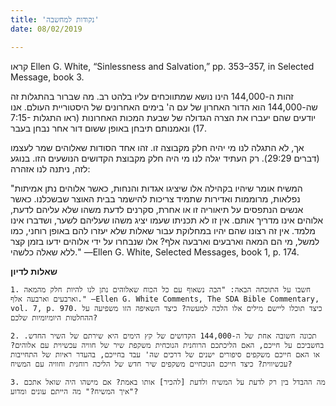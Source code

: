 ```yaml
---
title: 'נקודות למחשבה'
date: 08/02/2019

---
```


קראו  Ellen G. White, “Sinlessness and Salvation,” pp. 353–357, in Selected Message, book 3.

זהות ה-144,000 הינו נושא שמתווכחים עליו בלהט רב. מה שברור בהתגלות זה שה-144,000 הוא הדור האחרון של עם ה' בימים האחרונים של היסטוריית העולם. אנו יודעים שהם יעברו את הצרה הגדולה של שבעת המכות האחרונות (ראו התגלות 7:15-17) ונאמנותם תיבחן באופן ששום דור אחר נבחן בעבר.

אך, לא התגלה לנו מי יהיה חלק מקבוצה זו. זהו אחד הסודות שאלוהים שמר לעצמו (דברים 29:29). רק העתיד יגלה לנו מי היה חלק מקבוצת הקדושים הנושעים הזו. בנוגע לזה, ניתנה לנו אזהרה:

"המשיח אומר שיהיו בקהילה אלו שיציגו אגדות והנחות, כאשר אלוהים נתן אמיתות נפלאות, מרוממות ואדירות שתמיד צריכות להישמר בבית האוצר שבשכלנו. כאשר אנשים הנתפסים על תיאוריה זו או אחרת, סקרנים לדעת משהו שלא עליהם לדעת, אלוהים אינו מדריך אותם. אין זו לא תכניתו שעמו יציג משהו שעליהם לשער, ושדברו אינו מלמד. אין זה רצונו שהם יהיו במחלוקת עבור שאלות שלא יעזרו להם באופן רוחני, כמו למשל, מי הם המאה וארבעים וארבעה אלף? אלו שנבחרו על ידי אלוהים ידעו בזמן קצר ללא שאלה כלשהי." —Ellen G. White, Selected Messages, book 1, p. 174.  

**שאלות לדיון**

`1.	חשבו על התוכחה הבאה: "הבה נשאוף עם כל הכוח שאלוהים נתן לנו להיות חלק מהמאה וארבעים וארבעה אלף." —Ellen G. White Comments, The SDA Bible Commentary, vol. 7, p. 970. כיצד תוכלו ליישם מילים אלו הלכה למעשה? כיצד השאיפה הזו משפיעה על ההחלטות היומיומיות שלכם?`

`2.	תכונה חשובה אחת של ה-144,000 הקדושים של קץ הימים היא שירתם של השיר החדש. בחשביכם על חייכם, האם הליכתכם הרוחנית הנוכחית משקפת שיר של חוויה עכשיוית עם אלוהים? או האם חייכם משקפים סיפורים ישנים של דרכים שה' עבד בחייכם, בהעדר ראיות של התחייבות עכשיווית? כיצד חייכם הנוכחיים משקפים שיר חדש של הליכה רוחנית וחוויה עם המשיח?`

`3.	מה ההבדל בין רק לדעת על המשיח ולדעת [להכיר] אותו באמת? אם מישהו היה שואל אתכם "איך המשיח?" מה הייתם עונים ומדוע?`